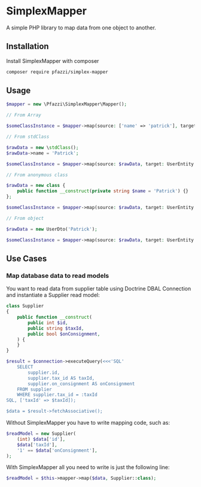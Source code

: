 # SimplexMapper

A simple PHP library to map data from one object to another.

## Installation

Install SimplexMapper with composer

```bash
composer require pfazzi/simplex-mapper
```

## Usage

```php
$mapper = new \Pfazzi\SimplexMapper\Mapper();

// From Array 

$someClassInstance = $mapper->map(source: ['name' => 'patrick'], target: UserEntity::class);

// From stdClass 

$rawData = new \stdClass();
$rawData->name = 'Patrick';

$someClassInstance = $mapper->map(source: $rawData, target: UserEntity::class);

// From anonymous class

$rawData = new class {
    public function __construct(private string $name = 'Patrick') {}
};

$someClassInstance = $mapper->map(source: $rawData, target: UserEntity::class);

// From object

$rawData = new UserDto('Patrick');

$someClassInstance = $mapper->map(source: $rawData, target: UserEntity::class);
```

## Use Cases

### Map database data to read models

You want to read data from supplier table using Doctrine DBAL Connection and instantiate a Supplier read model:

```php
class Supplier
{
    public function __construct(
        public int $id,
        public string $taxId,
        public bool $onConsignment,
    ) {
    }
}

$result = $connection->executeQuery(<<<'SQL'
    SELECT
        supplier.id,
        supplier.tax_id AS taxId,
        supplier.on_consignment AS onConsignment
    FROM supplier
    WHERE supplier.tax_id = :taxId
SQL, ['taxId' => $taxId]);

$data = $result->fetchAssociative();
```

Without SimplexMapper you have to write mapping code, such as:

```php
$readModel = new Supplier(
    (int) $data['id'],
    $data['taxId'],
    '1' == $data['onConsignment'],
);
```

With SimplexMapper all you need to write is just the following line:

```php
$readModel = $this->mapper->map($data, Supplier::class);
```